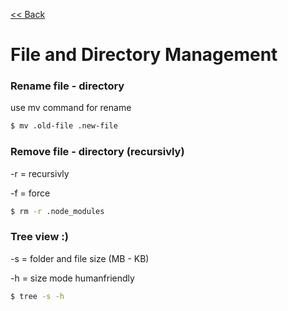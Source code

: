 [<< Back](README.md)

# File and Directory Management


### Rename file - directory
use mv command for rename
```bash
$ mv .old-file .new-file   
```

### Remove file - directory (recursivly)
-r = recursivly

-f = force
```bash
$ rm -r .node_modules  
```

### Tree view :)
-s = folder and file size (MB - KB)

-h = size mode humanfriendly

```bash
$ tree -s -h 
```
